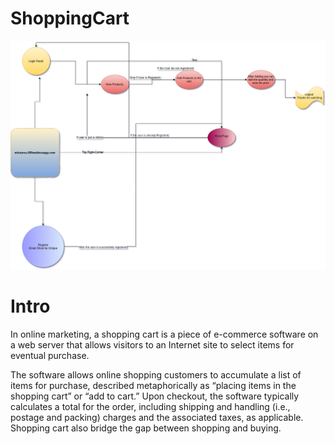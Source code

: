 # ShoppingCart

![](product_images/MHStores.png)

# Intro

In online marketing, a shopping cart is a piece of e-commerce software on a web server that allows visitors to an Internet site to select items for eventual purchase.

The software allows online shopping customers to accumulate a list of items for purchase, described metaphorically as “placing items in the shopping cart” or “add to cart.” Upon checkout, the software typically calculates a total for the order, including shipping and handling (i.e., postage and packing) charges and the associated taxes, as applicable. Shopping cart also bridge the gap between shopping and buying.
